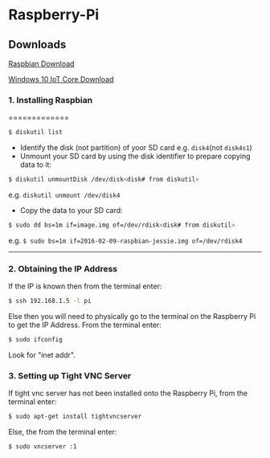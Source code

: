 # Raspberry-Pi


## Downloads

[Raspbian Download](https://www.raspberrypi.org/downloads/raspbian/)

[Windows 10 IoT Core Download](https://developer.microsoft.com/en-us/windows/iot/getstarted)

### 1. Installing Raspbian ###
=============

  ```bash
  $ diskutil list
  ```

  * Identify the disk (not partition) of yoor SD card e.g. `disk4`(not `disk4s1`)
  * Unmount your SD card by using the disk identifier to prepare copying data to it:

  ```bash
  $ diskutil unmountDisk /dev/disk<disk# from diskutil>
  ```

  e.g. `diskutil unmount /dev/disk4`

  * Copy the data to your SD card:

  ```bash
  $ sudo dd bs=1m if=image.img of=/dev/rdisk<disk# from diskutil>
  ```

  e.g. `$ sudo bs=1m if=2016-02-09-raspbian-jessie.img of=/dev/rdisk4`
  
  ---------------

### 2. Obtaining the IP Address ###

If the IP is known then from the terminal enter:

```bash
$ ssh 192.168.1.5 -l pi
```

Else then you will need to physically go to the terminal on the Raspberry Pi to get the IP Address. From the terminal enter:

```bash
$ sudo ifconfig
```

Look for "inet addr".

### 3. Setting up Tight VNC Server ###

If tight vnc server has not been installed onto the Raspberry Pi, from the terminal enter:

```bash
$ sudo apt-get install tightvncserver
```

Else, the from the terminal enter:

```bash
$ sudo vncserver :1
```
